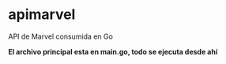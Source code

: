 # apimarvel
API de Marvel consumida en Go

__El archivo principal esta en main.go, todo se ejecuta desde ahí__
